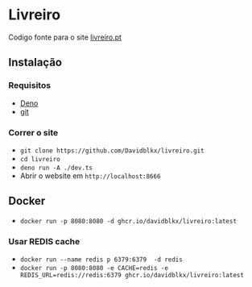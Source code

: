 # Livreiro

Codigo fonte para o site [livreiro.pt](https://livreiro.pt)

## Instalação

### Requisitos

- [Deno](https://deno.land/)
- [git](https://git-scm.com/)

### Correr o site

- `git clone https://github.com/Davidblkx/livreiro.git`
- `cd livreiro`
- `deno run -A ./dev.ts`
- Abrir o website em `http://localhost:8666`

## Docker

- `docker run -p 8080:8080 -d ghcr.io/davidblkx/livreiro:latest`

### Usar REDIS cache

- `docker run --name redis p 6379:6379  -d redis`
- `docker run -p 8080:8080 -e CACHE=redis -e REDIS_URL=redis://redis:6379 ghcr.io/davidblkx/livreiro:latest`
